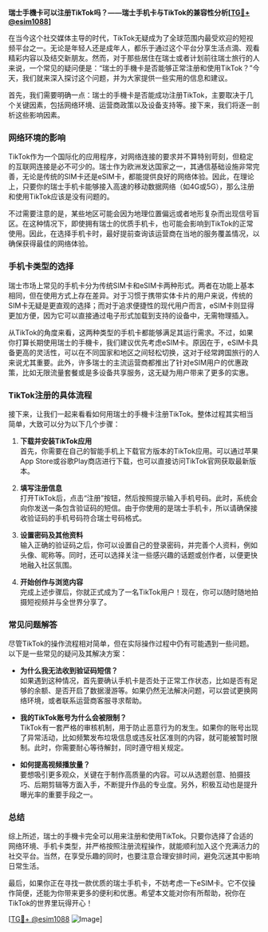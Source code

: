 **瑞士手機卡可以注册TikTok吗？——瑞士手机卡与TikTok的兼容性分析[[TG💪+ @esim1088](https://t.me/s/esim1088)]**

在当今这个社交媒体主导的时代，TikTok无疑成为了全球范围内最受欢迎的短视频平台之一。无论是年轻人还是成年人，都乐于通过这个平台分享生活点滴、观看精彩内容以及结交新朋友。然而，对于那些居住在瑞士或者计划前往瑞士旅行的人来说，一个常见的疑问便是：“瑞士的手機卡是否能够正常注册和使用TikTok？”今天，我们就来深入探讨这个问题，并为大家提供一些实用的信息和建议。

首先，我们需要明确一点：瑞士的手機卡是否能成功注册TikTok，主要取决于几个关键因素，包括网络环境、运营商政策以及设备支持等。接下来，我们将逐一剖析这些影响因素。

### 网络环境的影响

TikTok作为一个国际化的应用程序，对网络连接的要求并不算特别苛刻，但稳定的互联网连接是必不可少的。瑞士作为欧洲发达国家之一，其通信基础设施非常完善，无论是传统的SIM卡还是eSIM卡，都能提供良好的网络体验。因此，在理论上，只要你的瑞士手机卡能够接入高速的移动数据网络（如4G或5G），那么注册和使用TikTok应该是没有问题的。

不过需要注意的是，某些地区可能会因为地理位置偏远或者地形复杂而出现信号盲区。在这种情况下，即使拥有瑞士的优质手机卡，也可能会影响到TikTok的正常使用。因此，在选择手机卡时，最好提前查询该运营商在当地的服务覆盖情况，以确保获得最佳的网络体验。

### 手机卡类型的选择

瑞士市场上常见的手机卡分为传统SIM卡和eSIM卡两种形式。两者在功能上基本相同，但在使用方式上存在差异。对于习惯于携带实体卡片的用户来说，传统的SIM卡无疑是更直观的选择；而对于追求便捷性的现代用户而言，eSIM卡则显得更加方便，因为它可以直接通过电子形式加载到支持的设备中，无需物理插入。

从TikTok的角度来看，这两种类型的手机卡都能够满足其运行需求。不过，如果你打算长期使用瑞士的手機卡，我们建议优先考虑eSIM卡。原因在于，eSIM卡具备更高的灵活性，可以在不同国家和地区之间轻松切换，这对于经常跨国旅行的人来说尤其重要。此外，许多瑞士的主流运营商都推出了针对eSIM用户的优惠政策，比如无限流量套餐或是多设备共享服务，这无疑为用户带来了更多的实惠。

### TikTok注册的具体流程

接下来，让我们一起来看看如何用瑞士的手機卡注册TikTok。整体过程其实相当简单，大致可以分为以下几个步骤：

1. **下载并安装TikTok应用**  
   首先，你需要在自己的智能手机上下载官方版本的TikTok应用。可以通过苹果App Store或谷歌Play商店进行下载，也可以直接访问TikTok官网获取最新版本。

2. **填写注册信息**  
   打开TikTok后，点击“注册”按钮，然后按照提示输入手机号码。此时，系统会向你发送一条包含验证码的短信。由于你使用的是瑞士手机卡，所以请确保接收验证码的手机号码符合瑞士号码格式。

3. **设置密码及其他资料**  
   输入正确的验证码之后，你可以设置自己的登录密码，并完善个人资料，例如头像、昵称等。同时，还可以选择关注一些感兴趣的话题或创作者，以便更快地融入社区氛围。

4. **开始创作与浏览内容**  
   完成上述步骤后，你就正式成为了一名TikTok用户！现在，你可以随时随地拍摄短视频并与全世界分享了。

### 常见问题解答

尽管TikTok的操作流程相对简单，但在实际操作过程中仍有可能遇到一些问题。以下是一些常见的疑问及其解决方案：

- **为什么我无法收到验证码短信？**  
  如果遇到这种情况，首先要确认手机卡是否处于正常工作状态，比如是否有足够的余额、是否开启了数据漫游等。如果仍然无法解决问题，可以尝试更换网络环境，或者联系运营商客服寻求帮助。

- **我的TikTok账号为什么会被限制？**  
  TikTok有一套严格的审核机制，用于防止恶意行为的发生。如果你的账号出现了异常活动，比如频繁发布垃圾信息或违反社区准则的内容，就可能被暂时限制。此时，你需要耐心等待解封，同时遵守相关规定。

- **如何提高视频播放量？**  
  要想吸引更多观众，关键在于制作高质量的内容。可以从选题创意、拍摄技巧、后期剪辑等方面入手，不断提升作品的专业度。另外，积极互动也是提升曝光率的重要手段之一。

### 总结

综上所述，瑞士的手機卡完全可以用来注册和使用TikTok。只要你选择了合适的网络环境、手机卡类型，并严格按照注册流程操作，就能顺利加入这个充满活力的社交平台。当然，在享受乐趣的同时，也要注意合理安排时间，避免沉迷其中影响日常生活。

最后，如果你正在寻找一款优质的瑞士手机卡，不妨考虑一下eSIM卡。它不仅操作简便，还能为你带来更多的便利和优惠。希望本文能对你有所帮助，祝你在TikTok的世界里玩得开心！

[[TG💪+ @esim1088](https://t.me/s/esim1088) ![Image](https://i.postimg.cc/4NQfJmqS/Snipaste-2025-05-13-00-14-12.png)]
